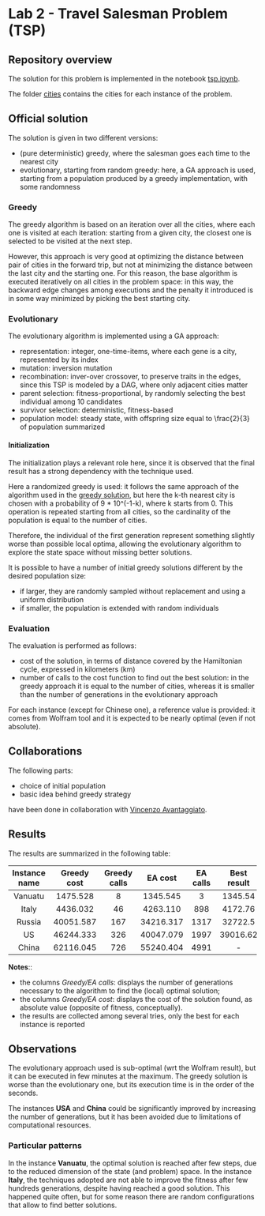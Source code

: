 # Lab 2 - Travel Salesman Problem (TSP)

## Repository overview
The solution for this problem is implemented in the notebook [tsp.ipynb](tsp.ipynb).

The folder [cities](cities/) contains the cities for each instance of the problem.

## Official solution
The solution is given in two different versions:
- (pure deterministic) greedy, where the salesman goes each time to the nearest city
- evolutionary, starting from random greedy: here, a GA approach is used, starting from a population produced by a greedy implementation, with some randomness

### Greedy
The greedy algorithm is based on an iteration over all the cities, where each one is visited at each iteration: starting from a given city, the closest one is selected to be visited at the next step.

However, this approach is very good at optimizing the distance between pair of cities in the forward trip, but not at minimizing the distance between the last city and the starting one. For this
reason, the base algorithm is executed iteratively on all cities in the problem space: in this way, the backward edge changes among executions and the penalty it introduced is in some way minimized
by picking the best starting city.

### Evolutionary
The evolutionary algorithm is implemented using a GA approach:
- representation: integer, one-time-items, where each gene is a city, represented by its index
- mutation: inversion mutation
- recombination: inver-over crossover, to preserve traits in the edges, since this TSP is modeled by a DAG, where only adjacent cities matter
- parent selection: fitness-proportional, by randomly selecting the best individual among 10 candidates
- survivor selection: deterministic, fitness-based
- population model: steady state, with offspring size equal to \frac{2}{3} of population summarized

#### Initialization
The initialization plays a relevant role here, since it is observed that the final result has a strong dependency with the technique used.

Here a randomized greedy is used: it follows the same approach of the algorithm used in the [greedy solution](#greedy), but here the k-th nearest city
is chosen with a probability of 9 * 10^(-1-k), where k starts from 0.
This operation is repeated starting from all cities, so the cardinality of the
population is equal to the number of cities.

Therefore, the individual of the first generation represent something slightly worse than possible local optima,
allowing the evolutionary algorithm to explore the state space without missing better solutions.

It is possible to have a number of initial greedy solutions different by the desired population size:
- if larger, they are randomly sampled without replacement and using a uniform distribution
- if smaller, the population is extended with random individuals 


### Evaluation
The evaluation is performed as follows:
- cost of the solution, in terms of distance covered by the Hamiltonian cycle, expressed in kilometers (km)
- number of calls to the cost function to find out the best solution: in the greedy approach it is equal to the number of cities, whereas it is smaller than the number of generations in the evolutionary approach

For each instance (except for Chinese one), a reference value is provided: it comes from Wolfram tool and it is expected to be nearly optimal (even if not absolute).

## Collaborations
The following parts:
- choice of initial population
- basic idea behind greedy strategy

have been done in collaboration with [Vincenzo Avantaggiato](https://github.com/VincenzoAvantaggiato). 

## Results
The results are summarized in the following table:

|Instance name  |Greedy cost    |Greedy calls|EA cost|EA calls|Best result|
|:-----:        |:--:           |:--: |:--:|:--: |:--:|
|Vanuatu        |1475.528       |8  |1345.545 |3   |1345.54|
|Italy          |4436.032       |46  |4263.110 |898  |4172.76|
|Russia         |40051.587      |167 |34216.317 |1317 |32722.5|
|US             |46244.333      |326|40047.079 |1997|39016.62|
|China          |62116.045      |726|55240.404 |4991|-|

**Notes**::
- the columns *Greedy/EA calls*: displays the number of generations necessary to the algorithm to find the (local) optimal solution;
- the columns *Greedy/EA cost*: displays the cost of the solution found, as absolute value (opposite of fitness, conceptually).
- the results are collected among several tries, only the best for each instance is reported

## Observations
The evolutionary approach used is sub-optimal (wrt the Wolfram result), but it can be executed in few minutes at the maximum.
The greedy solution is worse than the evolutionary one, but its execution time is in the order of the seconds.

The instances **USA** and **China** could be significantly improved by increasing the number of generations, but it has been avoided due to limitations of computational resources.

### Particular patterns
In the instance **Vanuatu**, the optimal solution is reached after few steps, due to the reduced dimension of the state (and problem) space.
In the instance **Italy**, the techniques adopted are not able to improve the fitness after few hundreds generations, despite having reached a good solution. This happened quite often, but for some reason there are random configurations that allow to find better solutions.